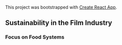 This project was bootstrapped with [Create React App](https://github.com/facebook/create-react-app).

## Sustainability in the Film Industry

### Focus on Food Systems
